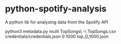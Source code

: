 # python-spotify-analysis
A python lib for analysing data from the Spotify API

python3 metadata.py multi TopSongs\ -\ TopSongs.csv credentials/credentials.json 0 1000 top_0_1000.json


